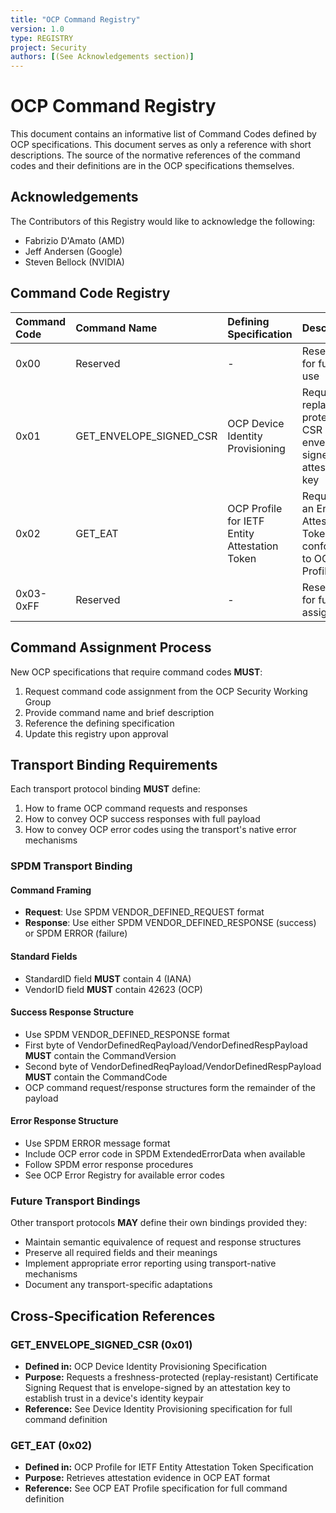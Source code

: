 ```yaml
---
title: "OCP Command Registry"
version: 1.0
type: REGISTRY
project: Security
authors: [(See Acknowledgements section)]
---
```


# OCP Command Registry

This document contains an informative list of Command Codes defined by OCP specifications. This document serves as only a reference with short descriptions. The source of the normative references of the command codes and their definitions are in the OCP specifications themselves.

## Acknowledgements

The Contributors of this Registry would like to acknowledge the following:

- Fabrizio D'Amato (AMD)
- Jeff Andersen (Google)
- Steven Bellock (NVIDIA)

## Command Code Registry

| Command Code | Command Name             | Defining Specification                             | Description                                                        |
| :----------- | :----------------------- | :------------------------------------------------- | :----------------------------------------------------------------  |
| 0x00         | Reserved                 | -                                                  | Reserved for future use                                            |
| 0x01         | GET_ENVELOPE_SIGNED_CSR  | OCP Device Identity Provisioning                   | Requests a replay-protected CSR envelope-signed by attestation key |
| 0x02         | GET_EAT                  | OCP Profile for IETF Entity Attestation Token      | Requests an Entity Attestation Token conforming to OCP Profile     |
| 0x03-0xFF    | Reserved                 | -                                                  | Reserved for future assignment                                     |

## Command Assignment Process

New OCP specifications that require command codes **MUST**:

1. Request command code assignment from the OCP Security Working Group
2. Provide command name and brief description
3. Reference the defining specification
4. Update this registry upon approval

## Transport Binding Requirements

Each transport protocol binding **MUST** define:

1. How to frame OCP command requests and responses
2. How to convey OCP success responses with full payload
3. How to convey OCP error codes using the transport's native error mechanisms

### SPDM Transport Binding

#### Command Framing
- **Request**: Use SPDM VENDOR_DEFINED_REQUEST format
- **Response**: Use either SPDM VENDOR_DEFINED_RESPONSE (success) or SPDM ERROR (failure)

#### Standard Fields
- StandardID field **MUST** contain 4 (IANA)
- VendorID field **MUST** contain 42623 (OCP)

#### Success Response Structure
- Use SPDM VENDOR_DEFINED_RESPONSE format
- First byte of VendorDefinedReqPayload/VendorDefinedRespPayload **MUST** contain the CommandVersion
- Second byte of VendorDefinedReqPayload/VendorDefinedRespPayload **MUST** contain the CommandCode
- OCP command request/response structures form the remainder of the payload

#### Error Response Structure
- Use SPDM ERROR message format
- Include OCP error code in SPDM ExtendedErrorData when available
- Follow SPDM error response procedures
- See OCP Error Registry for available error codes

### Future Transport Bindings

Other transport protocols **MAY** define their own bindings provided they:

- Maintain semantic equivalence of request and response structures
- Preserve all required fields and their meanings
- Implement appropriate error reporting using transport-native mechanisms
- Document any transport-specific adaptations

## Cross-Specification References

### GET_ENVELOPE_SIGNED_CSR (0x01)
- **Defined in:** OCP Device Identity Provisioning Specification
- **Purpose:** Requests a freshness-protected (replay-resistant) Certificate Signing Request that is envelope-signed by an attestation key to establish trust in a device's identity keypair
- **Reference:** See Device Identity Provisioning specification for full command definition

### GET_EAT (0x02)
- **Defined in:** OCP Profile for IETF Entity Attestation Token Specification
- **Purpose:** Retrieves attestation evidence in OCP EAT format
- **Reference:** See OCP EAT Profile specification for full command definition